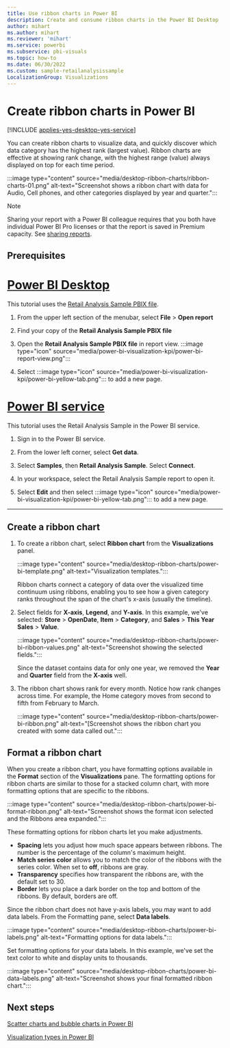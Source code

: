 ```yaml
---
title: Use ribbon charts in Power BI
description: Create and consume ribbon charts in the Power BI Desktop
author: mihart
ms.author: mihart
ms.reviewer: 'mihart'
ms.service: powerbi
ms.subservice: pbi-visuals
ms.topic: how-to
ms.date: 06/30/2022
ms.custom: sample-retailanalysissample
LocalizationGroup: Visualizations
---
```

# Create ribbon charts in Power BI

[!INCLUDE [applies-yes-desktop-yes-service](../includes/applies-yes-desktop-yes-service.md)]

You can create ribbon charts to visualize data, and quickly discover which data category has the highest rank (largest value). Ribbon charts are effective at showing rank change, with the highest range (value) always displayed on top for each time period. 

:::image type="content" source="media/desktop-ribbon-charts/ribbon-charts-01.png" alt-text="Screenshot shows a ribbon chart with data for Audio, Cell phones, and other categories displayed by year and quarter.":::

> [!NOTE]
> Sharing your report with a Power BI colleague requires that you both have individual Power BI Pro licenses or that the report is saved in Premium capacity. See [sharing reports](../collaborate-share/service-share-reports.md).

## Prerequisites

# [Power BI Desktop](#tab/powerbi-desktop)

This tutorial uses the [Retail Analysis Sample PBIX file](https://download.microsoft.com/download/9/6/D/96DDC2FF-2568-491D-AAFA-AFDD6F763AE3/Retail%20Analysis%20Sample%20PBIX.pbix).

1. From the upper left section of the menubar, select **File** > **Open report**

1. Find your copy of the **Retail Analysis Sample PBIX file**

1. Open the **Retail Analysis Sample PBIX file** in report view. :::image type="icon" source="media/power-bi-visualization-kpi/power-bi-report-view.png":::

1. Select :::image type="icon" source="media/power-bi-visualization-kpi/power-bi-yellow-tab.png"::: to add a new page. 

# [Power BI service](#tab/powerbi-service)
This tutorial uses the Retail Analysis Sample in the Power BI service.

1. Sign in to the Power BI service.

1. From the lower left corner, select **Get data**.

1. Select **Samples**, then **Retail Analysis Sample**. Select **Connect**.

1. In your workspace, select the Retail Analysis Sample report to open it.

1. Select **Edit** and then select :::image type="icon" source="media/power-bi-visualization-kpi/power-bi-yellow-tab.png"::: to add a new page.

---

## Create a ribbon chart

1. To create a ribbon chart, select **Ribbon chart** from the **Visualizations** panel.

    :::image type="content" source="media/desktop-ribbon-charts/power-bi-template.png" alt-text="Visualization templates.":::

    Ribbon charts connect a category of data over the visualized time continuum using ribbons, enabling you to see how a given category ranks throughout the span of the chart's x-axis (usually the timeline).

1. Select fields for **X-axis**, **Legend**, and **Y-axis**.  In this example, we've selected: **Store** > **OpenDate**, **Item** > **Category**, and **Sales** > **This Year Sales** > **Value**.  

    :::image type="content" source="media/desktop-ribbon-charts/power-bi-ribbon-values.png" alt-text="Screenshot showing the selected fields.":::

    Since the dataset contains data for only one year, we removed the **Year** and **Quarter** field from the **X-axis** well.

1. The ribbon chart shows rank for every month. Notice how rank changes across time. For example, the Home category moves from second to fifth from February to March.

    :::image type="content" source="media/desktop-ribbon-charts/power-bi-ribbon.png" alt-text="[Screenshot shows the ribbon chart you created with some data called out.":::

## Format a ribbon chart

When you create a ribbon chart, you have formatting options available in the **Format** section of the **Visualizations** pane. The formatting options for ribbon charts are similar to those for a stacked column chart, with more formatting options that are specific to the ribbons.

:::image type="content" source="media/desktop-ribbon-charts/power-bi-format-ribbon.png" alt-text="Screenshot shows the format icon selected and the Ribbons area expanded.":::

These formatting options for ribbon charts let you make adjustments.

* **Spacing** lets you adjust how much space appears between ribbons. The number is the percentage of the column's maximum height.
* **Match series color** allows you to match the color of the ribbons with the series color. When set to **off**, ribbons are gray.
* **Transparency** specifies how transparent the ribbons are, with the default set to 30.
* **Border** lets you place a dark border on the top and bottom of the ribbons. By default, borders are off.

Since the ribbon chart does not have y-axis labels, you may want to add data labels. From the Formatting pane, select **Data labels**. 

:::image type="content" source="media/desktop-ribbon-charts/power-bi-labels.png" alt-text="Formatting options for data labels.":::

Set formatting options for your data labels. In this example, we've set the text color to white and display units to thousands.

:::image type="content" source="media/desktop-ribbon-charts/power-bi-data-labels.png" alt-text="Screenshot shows your final formatted ribbon chart.":::

## Next steps

[Scatter charts and bubble charts in Power BI](power-bi-visualization-scatter.md)

[Visualization types in Power BI](power-bi-visualization-types-for-reports-and-q-and-a.md)
